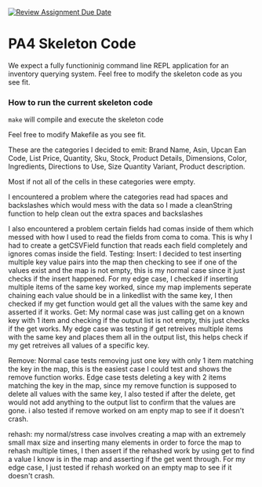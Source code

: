 [![Review Assignment Due Date](https://classroom.github.com/assets/deadline-readme-button-22041afd0340ce965d47ae6ef1cefeee28c7c493a6346c4f15d667ab976d596c.svg)](https://classroom.github.com/a/pAwGQi_N)

# PA4 Skeleton Code
We expect a fully functioninig command line REPL application for an inventory querying system. Feel free to modify the skeleton code as you see fit.

### How to run the current skeleton code
`make` will compile and execute the skeleton code

Feel free to modify Makefile as you see fit.

These are the categories I decided to emit: Brand Name, Asin, Upcan Ean Code, List Price, Quantity, Sku, Stock, Product Details, Dimensions, Color, Ingredients, Directions to Use, Size Quantity Variant, Product description.

Most if not all of the cells in these categories were empty.

I encountered a problem where the categories read had spaces and backslashes which would mess with the data so I made a cleanString function to help clean out the extra spaces and backslashes

I also encountered a problem certain fields had comas inside of them which messed with how I used to read the fields from coma to coma. This is why I had to create a getCSVField function that reads each field completely and ignores comas inside the field.
Testing:
Insert: I decided to test inserting multiple key value pairs into the map then checking to see if one of the values exist and the map is not empty, this is my normal case since it just checks if the insert happened. For my edge case, I checked if inserting multiple items of the same key worked, since my map implements seperate chaining each value should be in a linkedlist with the same key, I then checked if my get function would get all the values with the same key and asserted if it works.
Get: My normal case was just calling get on a known key with 1 item and checking if the output list is not empty, this just checks if the get works. My edge case was testing if get retreives multiple items with the same key and places them all in the output list, this helps check if my get retreives all values of a specific key.

Remove: Normal case tests removing just one key with only 1 item matching the key in the map, this is the easiest case I could test and shows the remove function works. Edge case tests deleting a key with 2 items matching the key in the map, since my remove function is supposed to delete all values with the same key, I also tested if after the delete, get would not add anything to the output list to confirm that the values are gone. i also tested if remove worked on am enpty map to see if it doesn't crash.

rehash: my normal/stress case involves creating a map with an extremely small max size and inserting many elements in order to force the map to rehash multiple times, I then assert if the rehashed work by using get to find a value I know is in the map and asserting if the get went through. For my edge case, I just tested if rehash worked on an empty map to see if it doesn't crash.